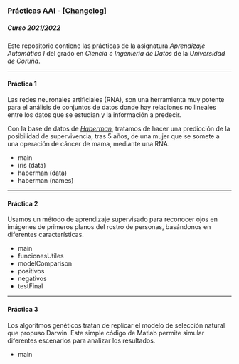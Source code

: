 ### Prácticas AAI - [[Changelog]](https://github.com/carloshermida/aa1-practicas/blob/main/changelog.md#changelog)
##### Curso 2021/2022

Este repositorio contiene las prácticas de la asignatura _Aprendizaje Automático I_ del grado en _Ciencia e Ingeniería de Datos_ de la _Universidad de Coruña_.

---

#### Práctica 1
Las redes neuronales artificiales (RNA), son una herramienta muy potente para el análisis de conjuntos de datos donde hay relaciones no lineales entre los datos que se estudian y la información a predecir. 

Con la base de datos de [_Haberman_](https://archive.ics.uci.edu/ml/datasets/haberman%27s+survival), tratamos de hacer una predicción de la posibilidad de supervivencia, tras 5 años, de una mujer que se somete a una operación de cáncer de mama, mediante una RNA.

* main
* iris (data)
* haberman (data)
* haberman (names)

---

#### Práctica 2
Usamos un método de aprendizaje supervisado para reconocer ojos en imágenes de primeros planos del rostro de personas, basándonos en diferentes características.

* main
* funcionesUtiles
* modelComparison
* positivos
* negativos
* testFinal

---

#### Práctica 3
Los algoritmos genéticos tratan de replicar el modelo de selección natural que propuso Darwin.
Este simple código de Matlab permite simular diferentes escenarios para analizar los resultados.

* main
